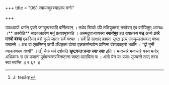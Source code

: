 +++
title = "061 स्वायम्भुवस्याऽस्य मनोः"

+++


उपाध्यायो धर्मान् पृष्टो जगदुत्पत्त्यादि वर्णितवान् । तथैव शिष्यो ऽपि तन्नियुक्तस् तच्छेषम् एव वर्णयितुम् आरब्धः ।** अस्येति** साक्षात्कारेण मनुं प्रत्यवमृश्यति । अस्मदुपाध्यायस्य **स्वायंभुव** इत् ख्यातस्य **षड्** अन्ये **ऽपरे** **मनवो वंश्या** एकस्मिन् वंशे कुले जाताः सर्वे वंश्याः । सर्वे हि साक्षाद् ब्रह्मणा सृष्टा इत्य् एककुलसंभवाद् वंश्या उच्यन्ते । अथ वा एकस्मिन् कार्ये ऽधिकृता वंश्या एककर्मान्वयेन प्राणिनां वंशव्यवहारो भवति । "द्वौ मुनी व्याकरणस्य वंश्यौ" । तं[^१००] चैकं धर्मं दर्शयति **सृष्टवन्तः प्रजाः स्वाः स्वाः** इति । मन्वन्तरे मन्वन्तरे यस्य मनोर् अधिकारः स एव पजानां पूर्वमन्वन्तरविनष्टानां स्रष्टा पालयिता च । अतो येन याः प्रजाः सृज्यन्ते तास् तस्य स्वा भवन्ति ॥ १.६१ ॥


[^१००]:
     J: teṣāṃ